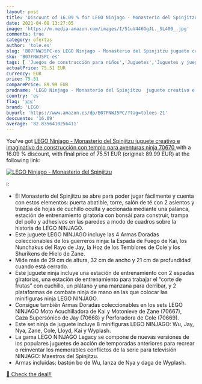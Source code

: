 ```yaml
---
layout: post
title: 'Discount of 16.09 % for LEGO Ninjago - Monasterio del Spinjitzu '
date: 2021-04-08 13:27:05
image: 'https://m.media-amazon.com/images/I/51uV446GgJL._SL400_.jpg'
comments: true
category: ofertas
author: 'tole.es'
slug: 'B07FNWJ5PC-es LEGO Ninjago - Monasterio del Spinjitzu juguete creativo e...'
sku: 'B07FNWJ5PC-es'
tags: [ 'Juegos de construcción para niños','Juguetes','Juguetes y juegos','lego', ]
actualPrice: 75.51 EUR
currency: EUR
price: 75.51
comparePrice: 89.99 EUR
prodname: 'LEGO Ninjago - Monasterio del Spinjitzu  juguete creativo e imaginativo de construcción con templo para aventuras ninja  70670 '
country: 'es'
flag: '🇪🇸'
brand: 'LEGO'
buyurl: 'https://www.amazon.es/dp/B07FNWJ5PC/?tag=tolees-21'
descuento: '16.09'
average: '82.8356410256411'
---
```


You've got [LEGO Ninjago - Monasterio del Spinjitzu  juguete creativo e imaginativo de construcción con templo para aventuras ninja  70670 ](https://www.amazon.es/dp/B07FNWJ5PC/?tag=tolees-21) with a  16.09 % discount, with final price of 75.51 EUR (original: 89.99 EUR) at the following link:

[![LEGO Ninjago - Monasterio del Spinjitzu ](https://m.media-amazon.com/images/I/51uV446GgJL._SL400_.jpg)](https://www.amazon.es/dp/B07FNWJ5PC/?tag=tolees-21)

ℹ️:

- El Monasterio del Spinjitzu se abre para poder jugar fácilmente y cuenta con estos elementos: puerta abatible, torre, salón de té con 2 asientos y trampa de hojas de cuchillo oculta y accionada mediante una palanca, estación de entrenamiento giratoria con bonsái para construir, trampa del pollo y adhesivos en las paredes a modo de cuadros sobre la historia de LEGO NINJAGO.
- Este juguete LEGO NINJAGO incluye las 4 Armas Doradas coleccionables de los guerreros ninja: la Espada de Fuego de Kai, los Nunchakus del Rayo de Jay, la Hoz de los Temblores de Cole y los Shurikens de Hielo de Zane.
- Mide más de 29 cm de altura, 32 cm de ancho y 21 cm de profundidad cuando está cerrado.
- Este juguete ninja incluye una estación de entrenamiento con 2 espadas giratorias, una estación de entrenamiento para trabajar el “corte de frutas” con cuchillo, un plátano y una manzana para derribar, y 2 plataformas de combate ninja de mano en las que colocar las minifiguras ninja LEGO NINJAGO.
- Consigue también Armas Doradas coleccionables en los sets LEGO NINJAGO Moto Acuchilladora de Kai y Motonieve de Zane (70667), Caza Supersónico de Jay (70668) y Perforadora de Cole (70669).
- Este set ninja de juguete incluye 8 minifiguras LEGO NINJAGO: Wu, Jay, Nya, Zane, Cole, Lloyd, Kai y Wyplash.
- La gama LEGO NINJAGO Legacy se compone de nuevas versiones de los populares juguetes de acción de temporadas anteriores para recrear o reinventar los memorables conflictos de la serie para televisión NINJAGO: Maestros del Spinjitzu.
- Armas incluidas: bastón bo de Wu, lanza de Nya y daga de Wyplash.

[🛒 Check the deal!!](https://www.amazon.es/dp/B07FNWJ5PC/?tag=tolees-21)
